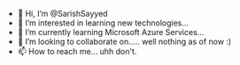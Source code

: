 - 👋 Hi, I’m @SarishSayyed
- 👀 I’m interested in learning new technologies...
- 🌱 I’m currently learning Microsoft Azure Services...
- 💞️ I’m looking to collaborate on..... well nothing as of now :)
- 📫 How to reach me... uhh don't.

<!---
SarishSayyed/SarishSayyed is a ✨ special ✨ repository because its `README.md` (this file) appears on your GitHub profile.
You can click the Preview link to take a look at your changes.
--->
